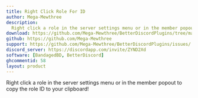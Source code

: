 ```yaml
---
title: Right Click Role For ID
author: Mega-Mewthree
description:
  Right click a role in the server settings menu or in the member popout to copy the role ID to your clipboard!
download: https://github.com/Mega-Mewthree/BetterDiscordPlugins/tree/master/Plugins/RightClickRoleForID
github: https://github.com/Mega-Mewthree
support: https://github.com/Mega-Mewthree/BetterDiscordPlugins/issues/
discord_server: https://discordapp.com/invite/ZYND2Xd
software: [BandagedBD, BetterDiscord]
ghcommentid: 58
layout: product
---
```

Right click a role in the server settings menu or in the member popout to copy the role ID to your clipboard!